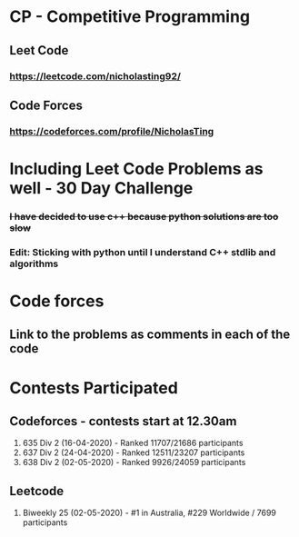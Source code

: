 # CP - Competitive Programming

## Leet Code
### https://leetcode.com/nicholasting92/
## Code Forces
### https://codeforces.com/profile/NicholasTing

# Including Leet Code Problems as well - 30 Day Challenge
### ~~I have decided to use c++ because python solutions are too slow~~
### Edit: Sticking with python until I understand C++ stdlib and algorithms

# Code forces
## Link to the problems as comments in each of the code

# Contests Participated

## Codeforces - contests start at 12.30am

1. 635 Div 2 (16-04-2020) - Ranked 11707/21686 participants
2. 637 Div 2 (24-04-2020) - Ranked 12511/23207 participants
3. 638 Div 2 (02-05-2020) - Ranked 9926/24059 participants

## Leetcode

1. Biweekly 25 (02-05-2020) - #1 in Australia, #229 Worldwide / 7699 participants

